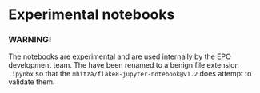 # Experimental notebooks

### WARNING!

The notebooks are experimental and are used internally by the EPO development team. The have been renamed to a benign file extension `.ipynbx` so that the `mhitza/flake8-jupyter-notebook@v1.2` does attempt to validate them.
